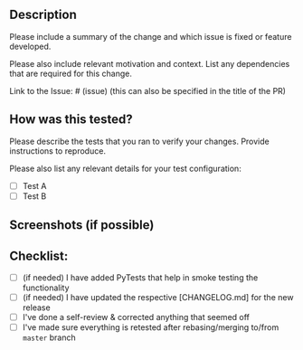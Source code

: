 ## Description

Please include a summary of the change and which issue is fixed or feature developed.

Please also include relevant motivation and context. List any dependencies that are required for this change.

Link to the Issue: # (issue)
(this can also be specified in the title of the PR)

## How was this tested?

Please describe the tests that you ran to verify your changes.
Provide instructions to reproduce.

Please also list any relevant details for your test configuration:

- [ ] Test A
- [ ] Test B

## Screenshots (if possible)

## Checklist:

- [ ] (if needed) I have added PyTests that help in smoke testing the functionality
- [ ] (if needed) I have updated the respective [CHANGELOG.md] for the new release
- [ ] I've done a self-review & corrected anything that seemed off
- [ ] I've made sure everything is retested after rebasing/merging to/from `master` branch
